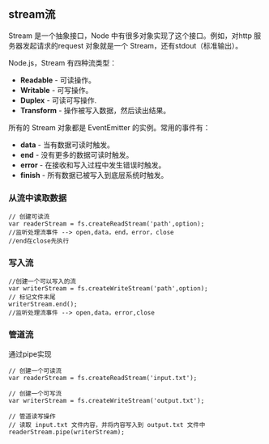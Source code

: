 ## stream流

Stream 是一个抽象接口，Node 中有很多对象实现了这个接口。例如，对http 服务器发起请求的request 对象就是一个 Stream，还有stdout（标准输出）。

Node.js，Stream 有四种流类型：

- **Readable** - 可读操作。
- **Writable** - 可写操作。
- **Duplex** - 可读可写操作.
- **Transform** - 操作被写入数据，然后读出结果。

所有的 Stream 对象都是 EventEmitter 的实例。常用的事件有：

- **data** - 当有数据可读时触发。
- **end** - 没有更多的数据可读时触发。
- **error** - 在接收和写入过程中发生错误时触发。
- **finish** - 所有数据已被写入到底层系统时触发。



### 从流中读取数据

```
// 创建可读流
var readerStream = fs.createReadStream('path',option);
//监听处理流事件 --> open,data，end，error，close
//end在close先执行
```



### 写入流

```
//创建一个可以写入的流
var writerStream = fs.createWriteStream('path',option);
// 标记文件末尾
writerStream.end();
//监听处理流事件 --> open,data，error,close
```



### 管道流

通过pipe实现

```
// 创建一个可读流
var readerStream = fs.createReadStream('input.txt');

// 创建一个可写流
var writerStream = fs.createWriteStream('output.txt');

// 管道读写操作
// 读取 input.txt 文件内容，并将内容写入到 output.txt 文件中
readerStream.pipe(writerStream);
```


